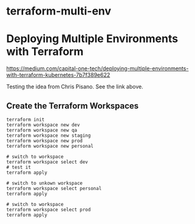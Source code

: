 # terraform-multi-env

# Deploying Multiple Environments with Terraform

https://medium.com/capital-one-tech/deploying-multiple-environments-with-terraform-kubernetes-7b7f389e622

Testing the idea from Chris Pisano. See the link above.

## Create  the Terraform Workspaces

```
terraform init
terraform workspace new dev 
terraform workspace new qa
terraform workspace new staging
terraform workspace new prod
terraform workspace new personal

# switch to workspace
terraform workspace select dev 
# test it
terraform apply

# switch to unkown workspace
terraform workspace select personal
terraform apply

# switch to workspace
terraform workspace select prod
terraform apply
```

